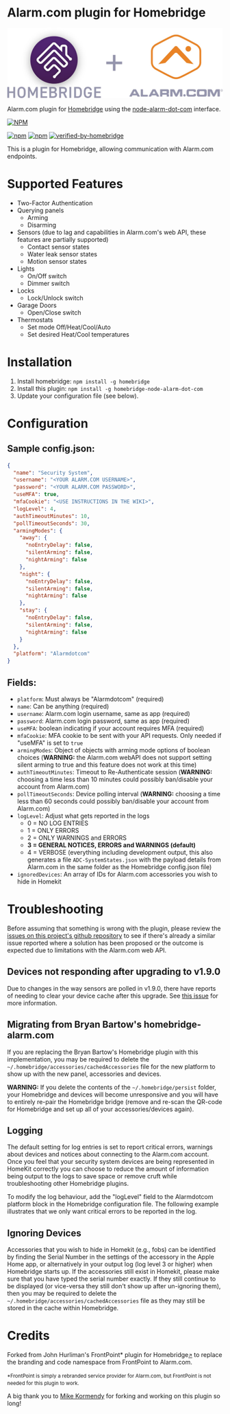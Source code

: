# Alarm.com plugin for Homebridge

![Homebridge and Alarm.com logos combined](/Assets/homebridge_alarm_combined.jpg)

Alarm.com plugin for [Homebridge](https://github.com/homebridge/homebridge) using the [node-alarm-dot-com](https://github.com/node-alarm-dot-com/node-alarm-dot-com) interface.

[![NPM](https://nodei.co/npm/homebridge-node-alarm-dot-com.png?downloads=true&downloadRank=true&stars=true)](https://nodei.co/npm/homebridge-node-alarm-dot-com/)

[![npm](https://img.shields.io/npm/dm/homebridge-node-alarm-dot-com.svg)](https://www.npmjs.com/package/homebridge-node-alarm-dot-com)
[![npm](https://img.shields.io/npm/v/homebridge-node-alarm-dot-com.svg)](https://www.npmjs.com/package/homebridge-node-alarm-dot-com)
[![verified-by-homebridge](https://badgen.net/badge/homebridge/verified/purple)](https://github.com/homebridge/homebridge/wiki/Verified-Plugins)

This is a plugin for Homebridge, allowing communication with Alarm.com endpoints.

# Supported Features

- Two-Factor Authentication
- Querying panels
  - Arming
  - Disarming
- Sensors (due to lag and capabilities in Alarm.com's web API, these features are partially supported)
  - Contact sensor states
  - Water leak sensor states
  - Motion sensor states
- Lights
  - On/Off switch
  - Dimmer switch
- Locks
  - Lock/Unlock switch
- Garage Doors
  - Open/Close switch 
- Thermostats 
  - Set mode Off/Heat/Cool/Auto 
  - Set desired Heat/Cool temperatures

# Installation

1. Install homebridge: `npm install -g homebridge`
2. Install this plugin: `npm install -g homebridge-node-alarm-dot-com`
3. Update your configuration file (see below).

# Configuration

## Sample config.json:

```json
{
  "name": "Security System",
  "username": "<YOUR ALARM.COM USERNAME>",
  "password": "<YOUR ALARM.COM PASSWORD>",
  "useMFA": true,
  "mfaCookie": "<USE INSTRUCTIONS IN THE WIKI>",
  "logLevel": 4,
  "authTimeoutMinutes": 10,
  "pollTimeoutSeconds": 30,
  "armingModes": {
    "away": {
      "noEntryDelay": false,
      "silentArming": false,
      "nightArming": false
    },
    "night": {
      "noEntryDelay": false,
      "silentArming": false,
      "nightArming": false
    },
    "stay": {
      "noEntryDelay": false,
      "silentArming": false,
      "nightArming": false
    }
  },
  "platform": "Alarmdotcom"
}
```

## Fields:

- `platform`: Must always be "Alarmdotcom" (required)
- `name`: Can be anything (required)
- `username`: Alarm.com login username, same as app (required)
- `password`: Alarm.com login password, same as app (required)
- `useMFA`: boolean indicating if your account requires MFA (required)
- `mfaCookie`: MFA cookie to be sent with your API requests. Only needed if "useMFA" is set to `true`
- `armingModes`: Object of objects with arming mode options of boolean choices (**WARNING:** the Alarm.com webAPI does not support setting silent arming to true and this feature does not work at this time)
- `authTimeoutMinutes`: Timeout to Re-Authenticate session (**WARNING:** choosing a time less than 10 minutes could possibly ban/disable your account from Alarm.com)
- `pollTimeoutSeconds`: Device polling interval (**WARNING:** choosing a time less than 60 seconds could possibly ban/disable your account from Alarm.com)
- `logLevel`: Adjust what gets reported in the logs
  - 0 = NO LOG ENTRIES
  - 1 = ONLY ERRORS
  - 2 = ONLY WARNINGS and ERRORS
  - **3 = GENERAL NOTICES, ERRORS and WARNINGS (default)**
  - 4 = VERBOSE (everything including development output, this also generates a file `ADC-SystemStates.json` with the payload details from Alarm.com in the same folder as the Homebridge config.json file)
- `ignoredDevices`: An array of IDs for Alarm.com accessories you wish to hide in Homekit

# Troubleshooting

Before assuming that something is wrong with the plugin, please review the [issues on this project's github repository](https://github.com/node-alarm-dot-com/homebridge-node-alarm-dot-com/issues?utf8=%E2%9C%93&q=sort%3Aupdated-desc+) to see if there's already a similar issue reported where a solution has been proposed or the outcome is expected due to limitations with the Alarm.com web API.

## Devices not responding after upgrading to v1.9.0

Due to changes in the way sensors are polled in v1.9.0, there have reports of needing to clear your device cache after this upgrade. See [this issue](https://github.com/node-alarm-dot-com/homebridge-node-alarm-dot-com/issues/107) for more information.

## Migrating from Bryan Bartow's homebridge-alarm.com

If you are replacing the Bryan Bartow's Homebridge plugin with this implementation, you may be required to delete the `~/.homebridge/accessories/cachedAccessories` file for the new platform to show up with the new panel, accessories and devices.

**WARNING:** If you delete the contents of the `~/.homebridge/persist` folder, your Homebridge and devices will become unresponsive and you will have to entirely re-pair the Homebridge bridge (remove and re-scan the QR-code for Homebridge and set up all of your accessories/devices again).

## Logging

The default setting for log entries is set to report critical errors, warnings about devices and notices about connecting to the Alarm.com account. Once you feel that your security system devices are being represented in HomeKit correctly you can choose to reduce the amount of information being output to the logs to save space or remove cruft while troubleshooting other Homebridge plugins.

To modify the log behaviour, add the "logLevel" field to the Alarmdotcom platform block in the Homebridge configuration file. The following example illustrates that we only want critical errors to be reported in the log.

## Ignoring Devices

Accessories that you wish to hide in Homekit (e.g., fobs) can be identified by finding the Serial Number in the settings of the accessory in the Apple Home app, or alternatively in your output log (log level 3 or higher) when Homebridge starts up. If the accessories still exist in Homekit, please make sure that you have typed the serial number exactly. If they still continue to be displayed (or vice-versa they still don't show up after un-ignoring them), then you may be required to delete the `~/.homebridge/accessories/cachedAccessories` file as they may still be stored in the cache within Homebridge.

# Credits

Forked from John Hurliman's FrontPoint\* plugin for Homebridge<small>[↗](https://github.com/jhurliman/homebridge-frontpoint)</small> to replace the branding and code namespace from FrontPoint to Alarm.com.

<small>\*FrontPoint is simply a rebranded service provider for Alarm.com, but FrontPoint is not needed for this plugin to work.</small>

A big thank you to [Mike Kormendy](https://github.com/mkormendy) for forking and working on this plugin so long!

